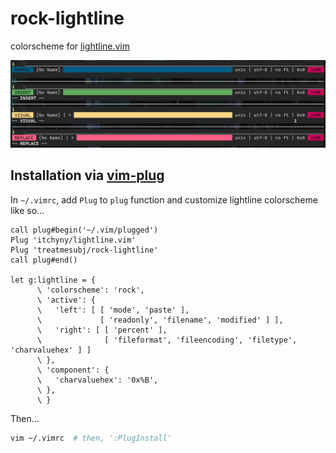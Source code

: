 # rock-lightline

colorscheme for [lightline.vim](https://github.com/itchyny/lightline.vim)

![](./images/demo.png)

## Installation via [vim-plug](https://github.com/junegunn/vim-plug) 

In `~/.vimrc`, add `Plug` to `plug` function and customize lightline colorscheme like so...

```vim
call plug#begin('~/.vim/plugged')
Plug 'itchyny/lightline.vim'
Plug 'treatmesubj/rock-lightline'
call plug#end()

let g:lightline = {
      \ 'colorscheme': 'rock',
      \ 'active': {
      \   'left': [ [ 'mode', 'paste' ],
      \             [ 'readonly', 'filename', 'modified' ] ],
      \   'right': [ [ 'percent' ],
      \              [ 'fileformat', 'fileencoding', 'filetype', 'charvaluehex' ] ]
      \ },
      \ 'component': {
      \   'charvaluehex': '0x%B',
      \ },
      \ }
```

Then...
```bash
vim ~/.vimrc  # then, ':PlugInstall'
```

